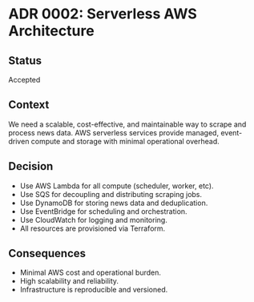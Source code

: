# ADR 0002: Serverless AWS Architecture

## Status
Accepted

## Context
We need a scalable, cost-effective, and maintainable way to scrape and process news data. AWS serverless services provide managed, event-driven compute and storage with minimal operational overhead.

## Decision
- Use AWS Lambda for all compute (scheduler, worker, etc).
- Use SQS for decoupling and distributing scraping jobs.
- Use DynamoDB for storing news data and deduplication.
- Use EventBridge for scheduling and orchestration.
- Use CloudWatch for logging and monitoring.
- All resources are provisioned via Terraform.

## Consequences
- Minimal AWS cost and operational burden.
- High scalability and reliability.
- Infrastructure is reproducible and versioned.
